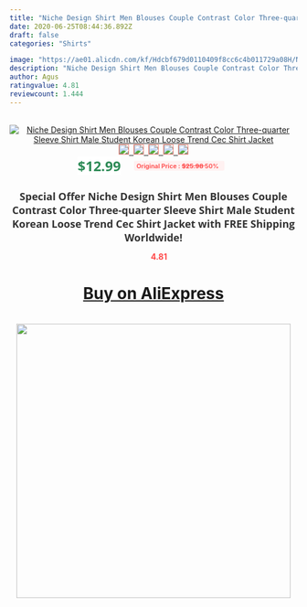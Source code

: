 ```yaml
---
title: "Niche Design Shirt Men Blouses Couple Contrast Color Three-quarter Sleeve Shirt Male Student Korean Loose Trend Cec Shirt Jacket"
date: 2020-06-25T08:44:36.892Z
draft: false
categories: "Shirts"

image: "https://ae01.alicdn.com/kf/Hdcbf679d0110409f8cc6c4b011729a08H/Niche-Design-Shirt-Men-Blouses-Couple-Contrast-Color-Three-quarter-Sleeve-Shirt-Male-Student-Korean-Loose.jpg"
description: "Niche Design Shirt Men Blouses Couple Contrast Color Three-quarter Sleeve Shirt Male Student Korean Loose Trend Cec Shirt Jacket"
author: Agus
ratingvalue: 4.81
reviewcount: 1.444
---
```

<br>
<div style="text-align: center;">
<a href="https://s.click.aliexpress.com/e/_AmZy5r" target="_blank" rel="nofollow noopener noreferrer"><img alt="Niche Design Shirt Men Blouses Couple Contrast Color Three-quarter Sleeve Shirt Male Student Korean Loose Trend Cec Shirt Jacket" class="magnifier-image" src="https://ae01.alicdn.com/kf/Hdcbf679d0110409f8cc6c4b011729a08H/Niche-Design-Shirt-Men-Blouses-Couple-Contrast-Color-Three-quarter-Sleeve-Shirt-Male-Student-Korean-Loose.jpg_640x640.jpg">
<br>
<img style="border:1px solid salmon" src="https://ae01.alicdn.com/kf/Hdcbf679d0110409f8cc6c4b011729a08H/Niche-Design-Shirt-Men-Blouses-Couple-Contrast-Color-Three-quarter-Sleeve-Shirt-Male-Student-Korean-Loose.jpg_120x120.jpg">&nbsp;&nbsp;<img style="border:1px solid salmon" src="https://ae01.alicdn.com/kf/H7012eef2257c42a288c4a9d2f809f7dbI/Niche-Design-Shirt-Men-Blouses-Couple-Contrast-Color-Three-quarter-Sleeve-Shirt-Male-Student-Korean-Loose.jpg_120x120.jpg">&nbsp;&nbsp;<img style="border:1px solid salmon" src="https://ae01.alicdn.com/kf/H825211de13a34790b240b718ad94104dL/Niche-Design-Shirt-Men-Blouses-Couple-Contrast-Color-Three-quarter-Sleeve-Shirt-Male-Student-Korean-Loose.jpg_120x120.jpg">&nbsp;&nbsp;<img style="border:1px solid salmon" src="https://ae01.alicdn.com/kf/He303e3724f1849ac9f665644d8d1cf1fr/Niche-Design-Shirt-Men-Blouses-Couple-Contrast-Color-Three-quarter-Sleeve-Shirt-Male-Student-Korean-Loose.jpg_120x120.jpg">&nbsp;&nbsp;<img style="border:1px solid salmon" src="https://ae01.alicdn.com/kf/H4501a9f00eca45ecb77899f70db25830v/Niche-Design-Shirt-Men-Blouses-Couple-Contrast-Color-Three-quarter-Sleeve-Shirt-Male-Student-Korean-Loose.jpg_120x120.jpg"></a></div><br0>
<div style="text-align: center;"><span style="background-color: white; border: 0px; box-sizing: border-box; color: seagreen; display: inline-block; font-family: &quot;open sans&quot; , &quot;arial&quot; , &quot;helvetica&quot; , sans-serif , &quot;heiti&quot;; font-size: 24px; font-stretch: inherit; font-weight: 700; line-height: inherit; margin: 0px 10px 0px 0px; padding: 0px; vertical-align: middle;">$12.99 </span>
<span style="background: rgb(255 , 241 , 241); border-radius: 3px; border: 0px; box-sizing: border-box; color: #ff4747; display: inline-block; font-family: inherit; font-size: 12px; font-stretch: inherit; font-style: inherit; font-variant: inherit; font-weight: 600; line-height: inherit; margin: 0px; padding: 2px 5px; transform: scale(0.9); vertical-align: middle;">Original Price : <b style="text-decoration: line-through;">$25.98 </b> 50%&nbsp;&nbsp;</span></div>
<h1 style="color: #333333; display: inline-block; font-family: &quot;open sans&quot; , &quot;arial&quot; , &quot;helvetica&quot; , sans-serif , &quot;heiti&quot;; font-size: 18px; font-stretch: inherit; font-weight: 700; text-align: center;">Special Offer Niche Design Shirt Men Blouses Couple Contrast Color Three-quarter Sleeve Shirt Male Student Korean Loose Trend Cec Shirt Jacket with FREE Shipping Worldwide!</h1>
<div style="color: #ff4747; text-align: center;">
<img src="https://4.bp.blogspot.com/-M0ZcTcb-5uY/XleCXlxnR4I/AAAAAAAAAEc/OrjgMkXV1oMQFaCRZj5HQwOCBcu3w1FegCPcBGAYYCw/s1600/star.png" style="height: 15px;">&nbsp;<b>4.81</b></div>
<div class="button_cont" align="center"><a class="buynow_a" href="https://s.click.aliexpress.com/e/_AmZy5r" target="_blank" rel="nofollow noopener noreferrer"><H1>Buy on AliExpress</H1></a></div><br>
<div class="separator" style="clear: both; text-align: center;">
<img src="https://lh3.googleusercontent.com/-pTy5HemUv9M/XlePHvY0dAI/AAAAAAAAAE4/0nX5iRUoIWY8eMW9Dpxeirr157OZliDIgCLcBGAsYHQ/s1600/badge.gif" width="480">
</div>
